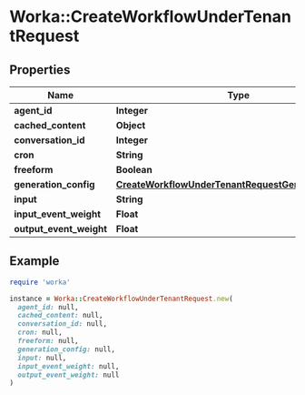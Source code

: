 # Worka::CreateWorkflowUnderTenantRequest

## Properties

| Name | Type | Description | Notes |
| ---- | ---- | ----------- | ----- |
| **agent_id** | **Integer** |  | [optional] |
| **cached_content** | **Object** |  | [optional] |
| **conversation_id** | **Integer** |  | [optional] |
| **cron** | **String** |  | [optional] |
| **freeform** | **Boolean** |  |  |
| **generation_config** | [**CreateWorkflowUnderTenantRequestGenerationConfig**](CreateWorkflowUnderTenantRequestGenerationConfig.md) |  | [optional] |
| **input** | **String** |  |  |
| **input_event_weight** | **Float** |  | [optional] |
| **output_event_weight** | **Float** |  | [optional] |

## Example

```ruby
require 'worka'

instance = Worka::CreateWorkflowUnderTenantRequest.new(
  agent_id: null,
  cached_content: null,
  conversation_id: null,
  cron: null,
  freeform: null,
  generation_config: null,
  input: null,
  input_event_weight: null,
  output_event_weight: null
)
```

